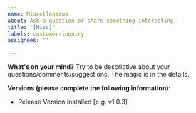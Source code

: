 ```yaml
---
name: Miscellaneous
about: Ask a question or share something interesting
title: "[Misc]"
labels: customer-inquiry
assignees: ''

---
```


**What's on your mind?**
Try to be descriptive about your questions/comments/suggestions. The magic is in the details.

**Versions (please complete the following information):**
 - Release Version installed [e.g. v1.0.3]
